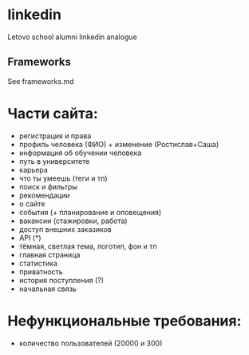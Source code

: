# linkedin
Letovo school alumni linkedin analogue

## Frameworks
See frameworks.md

# Части сайта:
- регистрация и права
- профиль человека (ФИО) + изменение (Ростислав+Саша)
- информация об обучении человека
- путь в университете
- карьера
- что ты умеешь (теги и тп)
- поиск и фильтры
- рекомендации
- о сайте
- события (+ планирование и оповещения)
- вакансии (стажировки, работа)
- доступ внешних заказиков
- API (*)
- тёмная, светлая тема, логотип, фон и тп
- главная страница
- статистика
- приватность
- история поступления (?)
- начальная связь

# Нефункциональные требования:
- количество пользователей (20000 и 300)
